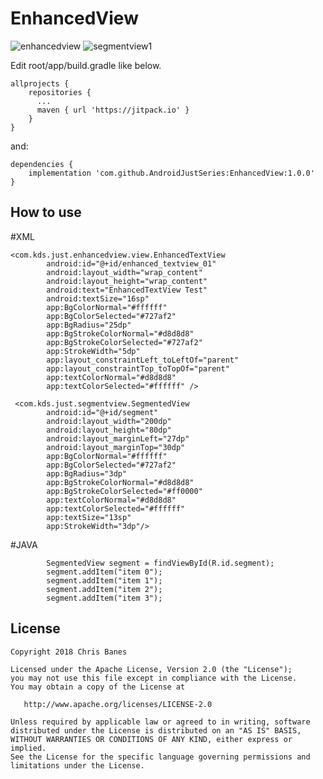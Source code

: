 # EnhancedView


![enhancedview](https://user-images.githubusercontent.com/5418274/74895205-691e7f80-53d4-11ea-94c8-da23602859ea.gif)
![segmentview1](https://user-images.githubusercontent.com/5418274/74515360-c4262180-4f51-11ea-90f2-23faf181f624.gif)

Edit root/app/build.gradle like below.
```
allprojects {
    repositories {
      ...
      maven { url 'https://jitpack.io' }
    }
}
```

and:
```
dependencies {
    implementation 'com.github.AndroidJustSeries:EnhancedView:1.0.0'
}
```
## How to use
#XML
```
<com.kds.just.enhancedview.view.EnhancedTextView
        android:id="@+id/enhanced_textview_01"
        android:layout_width="wrap_content"
        android:layout_height="wrap_content"
        android:text="EnhancedTextView Test"
        android:textSize="16sp"
        app:BgColorNormal="#ffffff"
        app:BgColorSelected="#727af2"
        app:BgRadius="25dp"
        app:BgStrokeColorNormal="#d8d8d8"
        app:BgStrokeColorSelected="#727af2"
        app:StrokeWidth="5dp"
        app:layout_constraintLeft_toLeftOf="parent"
        app:layout_constraintTop_toTopOf="parent"
        app:textColorNormal="#d8d8d8"
        app:textColorSelected="#ffffff" />

 <com.kds.just.segmentview.SegmentedView
        android:id="@+id/segment"
        android:layout_width="200dp"
        android:layout_height="80dp"
        android:layout_marginLeft="27dp"
        android:layout_marginTop="30dp"
        app:BgColorNormal="#ffffff"
        app:BgColorSelected="#727af2"
        app:BgRadius="3dp"
        app:BgStrokeColorNormal="#d8d8d8"
        app:BgStrokeColorSelected="#ff0000"
        app:textColorNormal="#d8d8d8"
        app:textColorSelected="#ffffff"
        app:textSize="13sp"
        app:StrokeWidth="3dp"/>
```
#JAVA
```
        SegmentedView segment = findViewById(R.id.segment);
        segment.addItem("item 0");
        segment.addItem("item 1");
        segment.addItem("item 2");
        segment.addItem("item 3");
```


License
--------

    Copyright 2018 Chris Banes

    Licensed under the Apache License, Version 2.0 (the "License");
    you may not use this file except in compliance with the License.
    You may obtain a copy of the License at

       http://www.apache.org/licenses/LICENSE-2.0

    Unless required by applicable law or agreed to in writing, software
    distributed under the License is distributed on an "AS IS" BASIS,
    WITHOUT WARRANTIES OR CONDITIONS OF ANY KIND, either express or implied.
    See the License for the specific language governing permissions and
    limitations under the License.

